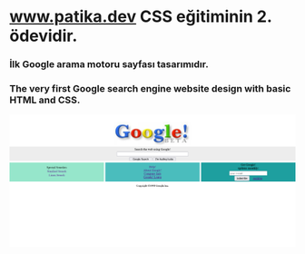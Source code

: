 # www.patika.dev CSS eğitiminin 2. ödevidir.

### İlk Google arama motoru sayfası tasarımıdır. 

### The very first Google search engine website design with basic HTML and CSS.

![web-site's design](images/google-web-look.png)